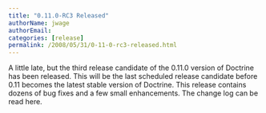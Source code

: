 ```yaml
---
title: "0.11.0-RC3 Released"
authorName: jwage
authorEmail:
categories: [release]
permalink: /2008/05/31/0-11-0-rc3-released.html
---
```

A little late, but the third release candidate of the 0.11.0 version of
Doctrine has been released. This will be the last scheduled release
candidate before 0.11 becomes the latest stable version of Doctrine.
This release contains dozens of bug fixes and a few small enhancements.
The change log can be read here.
